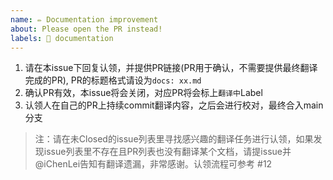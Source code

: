 ```yaml
---
name: ✏ Documentation improvement
about: Please open the PR instead!
labels: 📖 documentation
---
```


1. 请在本issue下回复认领，并提供PR链接(PR用于确认，不需要提供最终翻译完成的PR), PR的标题格式请设为`docs: xx.md`
2. 确认PR有效，本issue将会关闭，对应PR将会标上`翻译中`Label
3. 认领人在自己的PR上持续commit翻译内容，之后会进行校对，最终合入main分支

> 注：请在未Closed的issue列表里寻找感兴趣的翻译任务进行认领，如果发现issue列表里不存在且PR列表也没有翻译某个文档，请提issue并@iChenLei告知有翻译遗漏，非常感谢。认领流程可参考 #12
